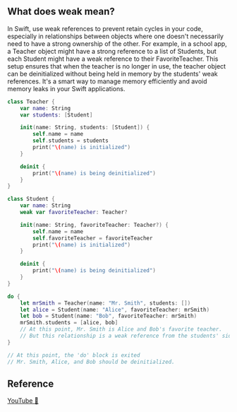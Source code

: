 ## What does weak mean?

In Swift, use weak references to prevent retain cycles in your code, especially in relationships between objects where one doesn't necessarily need to have a strong ownership of the other. For example, in a school app, a Teacher object might have a strong reference to a list of Students, but each Student might have a weak reference to their FavoriteTeacher. This setup ensures that when the teacher is no longer in use, the teacher object can be deinitialized without being held in memory by the students' weak references. It's a smart way to manage memory efficiently and avoid memory leaks in your Swift applications.

```swift
class Teacher {
    var name: String
    var students: [Student]

    init(name: String, students: [Student]) {
        self.name = name
        self.students = students
        print("\(name) is initialized")
    }

    deinit {
        print("\(name) is being deinitialized")
    }
}

class Student {
    var name: String
    weak var favoriteTeacher: Teacher?

    init(name: String, favoriteTeacher: Teacher?) {
        self.name = name
        self.favoriteTeacher = favoriteTeacher
        print("\(name) is initialized")
    }

    deinit {
        print("\(name) is being deinitialized")
    }
}

do {
    let mrSmith = Teacher(name: "Mr. Smith", students: [])
    let alice = Student(name: "Alice", favoriteTeacher: mrSmith)
    let bob = Student(name: "Bob", favoriteTeacher: mrSmith)
    mrSmith.students = [alice, bob]
    // At this point, Mr. Smith is Alice and Bob's favorite teacher.
    // But this relationship is a weak reference from the students' side.
}

// At this point, the 'do' block is exited
// Mr. Smith, Alice, and Bob should be deinitialized.
```

## Reference

[YouTube 👀](https://youtube.com/shorts/rDNpobF35_A?feature=share)
